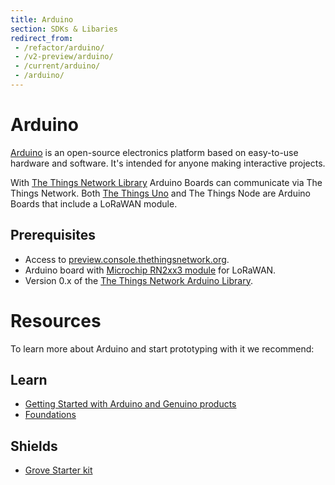 ```yaml
---
title: Arduino
section: SDKs & Libaries
redirect_from:
 - /refactor/arduino/
 - /v2-preview/arduino/
 - /current/arduino/
 - /arduino/
---
```


# Arduino

[Arduino](https://www.arduino.cc/en/Guide/Introduction) is an open-source electronics platform based on easy-to-use hardware and software. It's intended for anyone making interactive projects.

With [The Things Network Library](https://github.com/thethingsnetwork/arduino-device-lib) Arduino Boards can communicate via The Things Network. Both [The Things Uno](../uno/index.md) and The Things Node are Arduino Boards that include a LoRaWAN module.

## Prerequisites

* Access to [preview.console.thethingsnetwork.org](https://preview.console.thethingsnetwork.org/).
* Arduino board with [Microchip RN2xx3 module](http://www.microchip.com/design-centers/wireless-connectivity/embedded-wireless/lora-technology) for LoRaWAN.
* Version 0.x of the [The Things Network Arduino Library](https://github.com/thethingsnetwork/arduino-device-lib).

# Resources
To learn more about Arduino and start prototyping with it we recommend:

## Learn

* [Getting Started with Arduino and Genuino products](https://www.arduino.cc/en/Guide/HomePage)
* [Foundations](https://www.arduino.cc/en/Tutorial/Foundations)

## Shields

* [Grove Starter kit](http://www.seeedstudio.com/Grove-Starter-kit-for-Arduino%26Genuino-101-p-2664.html)